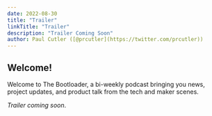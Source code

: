 ```yaml
---
date: 2022-08-30
title: "Trailer"
linkTitle: "Trailer"
description: "Trailer Coming Soon"
author: Paul Cutler ([@prcutler](https://twitter.com/prcutler))
---
```


## Welcome!

Welcome to The Bootloader, a bi-weekly podcast bringing you news, project updates, and product talk 
from the tech and maker scenes.

*Trailer coming soon*.






